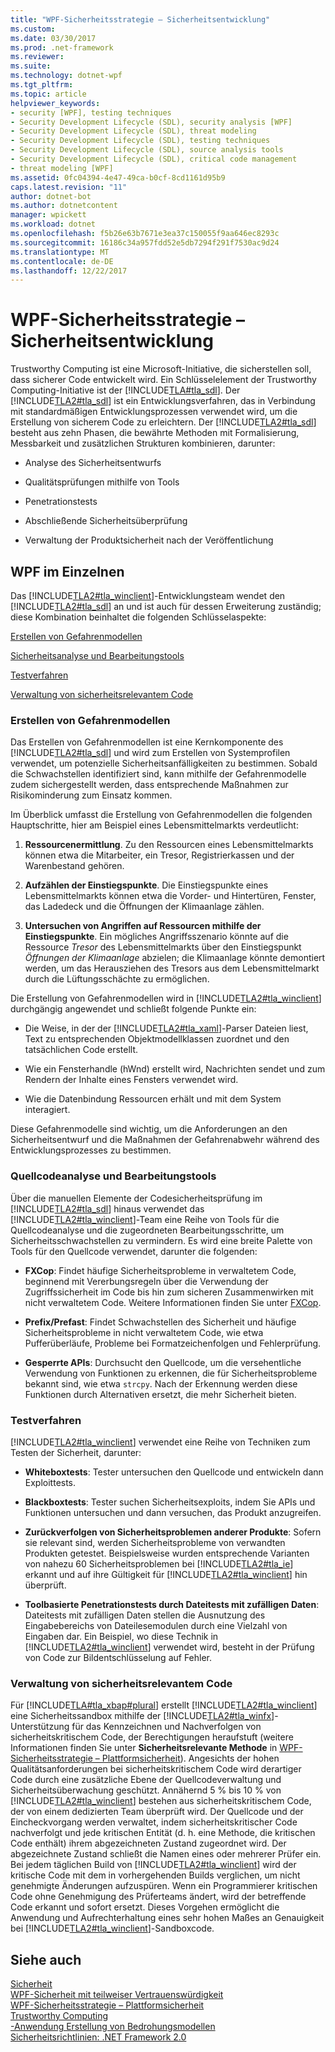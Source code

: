 ```yaml
---
title: "WPF-Sicherheitsstrategie – Sicherheitsentwicklung"
ms.custom: 
ms.date: 03/30/2017
ms.prod: .net-framework
ms.reviewer: 
ms.suite: 
ms.technology: dotnet-wpf
ms.tgt_pltfrm: 
ms.topic: article
helpviewer_keywords:
- security [WPF], testing techniques
- Security Development Lifecycle (SDL), security analysis [WPF]
- Security Development Lifecycle (SDL), threat modeling
- Security Development Lifecycle (SDL), testing techniques
- Security Development Lifecycle (SDL), source analysis tools
- Security Development Lifecycle (SDL), critical code management
- threat modeling [WPF]
ms.assetid: 0fc04394-4e47-49ca-b0cf-8cd1161d95b9
caps.latest.revision: "11"
author: dotnet-bot
ms.author: dotnetcontent
manager: wpickett
ms.workload: dotnet
ms.openlocfilehash: f5b26e63b7671e3ea37c150055f9aa646ec8293c
ms.sourcegitcommit: 16186c34a957fdd52e5db7294f291f7530ac9d24
ms.translationtype: MT
ms.contentlocale: de-DE
ms.lasthandoff: 12/22/2017
---
```

# <a name="wpf-security-strategy---security-engineering"></a>WPF-Sicherheitsstrategie – Sicherheitsentwicklung
Trustworthy Computing ist eine Microsoft-Initiative, die sicherstellen soll, dass sicherer Code entwickelt wird. Ein Schlüsselelement der Trustworthy Computing-Initiative ist der [!INCLUDE[TLA#tla_sdl](../../../includes/tlasharptla-sdl-md.md)]. Der [!INCLUDE[TLA2#tla_sdl](../../../includes/tla2sharptla-sdl-md.md)] ist ein Entwicklungsverfahren, das in Verbindung mit standardmäßigen Entwicklungsprozessen verwendet wird, um die Erstellung von sicherem Code zu erleichtern. Der [!INCLUDE[TLA2#tla_sdl](../../../includes/tla2sharptla-sdl-md.md)] besteht aus zehn Phasen, die bewährte Methoden mit Formalisierung, Messbarkeit und zusätzlichen Strukturen kombinieren, darunter:  
  
-   Analyse des Sicherheitsentwurfs  
  
-   Qualitätsprüfungen mithilfe von Tools  
  
-   Penetrationstests  
  
-   Abschließende Sicherheitsüberprüfung  
  
-   Verwaltung der Produktsicherheit nach der Veröffentlichung  
  
## <a name="wpf-specifics"></a>WPF im Einzelnen  
 Das [!INCLUDE[TLA2#tla_winclient](../../../includes/tla2sharptla-winclient-md.md)]-Entwicklungsteam wendet den [!INCLUDE[TLA2#tla_sdl](../../../includes/tla2sharptla-sdl-md.md)] an und ist auch für dessen Erweiterung zuständig; diese Kombination beinhaltet die folgenden Schlüsselaspekte:  
  
 [Erstellen von Gefahrenmodellen](#threat_modeling)  
  
 [Sicherheitsanalyse und Bearbeitungstools](#tools)  
  
 [Testverfahren](#techniques)  
  
 [Verwaltung von sicherheitsrelevantem Code](#critical_code)  
  
<a name="threat_modeling"></a>   
### <a name="threat-modeling"></a>Erstellen von Gefahrenmodellen  
 Das Erstellen von Gefahrenmodellen ist eine Kernkomponente des [!INCLUDE[TLA2#tla_sdl](../../../includes/tla2sharptla-sdl-md.md)] und wird zum Erstellen von Systemprofilen verwendet, um potenzielle Sicherheitsanfälligkeiten zu bestimmen. Sobald die Schwachstellen identifiziert sind, kann mithilfe der Gefahrenmodelle zudem sichergestellt werden, dass entsprechende Maßnahmen zur Risikominderung zum Einsatz kommen.  
  
 Im Überblick umfasst die Erstellung von Gefahrenmodellen die folgenden Hauptschritte, hier am Beispiel eines Lebensmittelmarkts verdeutlicht:  
  
1.  **Ressourcenermittlung**. Zu den Ressourcen eines Lebensmittelmarkts können etwa die Mitarbeiter, ein Tresor, Registrierkassen und der Warenbestand gehören.  
  
2.  **Aufzählen der Einstiegspunkte**. Die Einstiegspunkte eines Lebensmittelmarkts können etwa die Vorder- und Hintertüren, Fenster, das Ladedeck und die Öffnungen der Klimaanlage zählen.  
  
3.  **Untersuchen von Angriffen auf Ressourcen mithilfe der Einstiegspunkte**. Ein mögliches Angriffsszenario könnte auf die Ressource *Tresor* des Lebensmittelmarkts über den Einstiegspunkt *Öffnungen der Klimaanlage* abzielen; die Klimaanlage könnte demontiert werden, um das Herausziehen des Tresors aus dem Lebensmittelmarkt durch die Lüftungsschächte zu ermöglichen.  
  
 Die Erstellung von Gefahrenmodellen wird in [!INCLUDE[TLA2#tla_winclient](../../../includes/tla2sharptla-winclient-md.md)] durchgängig angewendet und schließt folgende Punkte ein:  
  
-   Die Weise, in der der [!INCLUDE[TLA2#tla_xaml](../../../includes/tla2sharptla-xaml-md.md)]-Parser Dateien liest, Text zu entsprechenden Objektmodellklassen zuordnet und den tatsächlichen Code erstellt.  
  
-   Wie ein Fensterhandle (hWnd) erstellt wird, Nachrichten sendet und zum Rendern der Inhalte eines Fensters verwendet wird.  
  
-   Wie die Datenbindung Ressourcen erhält und mit dem System interagiert.  
  
 Diese Gefahrenmodelle sind wichtig, um die Anforderungen an den Sicherheitsentwurf und die Maßnahmen der Gefahrenabwehr während des Entwicklungsprozesses zu bestimmen.  
  
<a name="tools"></a>   
### <a name="source-analysis-and-editing-tools"></a>Quellcodeanalyse und Bearbeitungstools  
 Über die manuellen Elemente der Codesicherheitsprüfung im [!INCLUDE[TLA2#tla_sdl](../../../includes/tla2sharptla-sdl-md.md)] hinaus verwendet das [!INCLUDE[TLA2#tla_winclient](../../../includes/tla2sharptla-winclient-md.md)]-Team eine Reihe von Tools für die Quellcodeanalyse und die zugeordneten Bearbeitungsschritte, um Sicherheitsschwachstellen zu vermindern. Es wird eine breite Palette von Tools für den Quellcode verwendet, darunter die folgenden:  
  
-   **FXCop**: Findet häufige Sicherheitsprobleme in verwaltetem Code, beginnend mit Vererbungsregeln über die Verwendung der Zugriffssicherheit im Code bis hin zum sicheren Zusammenwirken mit nicht verwaltetem Code. Weitere Informationen finden Sie unter [FXCop](http://www.gotdotnet.com/team/fxcop/).  
  
-   **Prefix/Prefast**: Findet Schwachstellen des Sicherheit und häufige Sicherheitsprobleme in nicht verwaltetem Code, wie etwa Pufferüberläufe, Probleme bei Formatzeichenfolgen und Fehlerprüfung.  
  
-   **Gesperrte APIs**: Durchsucht den Quellcode, um die versehentliche Verwendung von Funktionen zu erkennen, die für Sicherheitsprobleme bekannt sind, wie etwa `strcpy`. Nach der Erkennung werden diese Funktionen durch Alternativen ersetzt, die mehr Sicherheit bieten.  
  
<a name="techniques"></a>   
### <a name="testing-techniques"></a>Testverfahren  
 [!INCLUDE[TLA2#tla_winclient](../../../includes/tla2sharptla-winclient-md.md)] verwendet eine Reihe von Techniken zum Testen der Sicherheit, darunter:  
  
-   **Whiteboxtests**: Tester untersuchen den Quellcode und entwickeln dann Exploittests.  
  
-   **Blackboxtests**: Tester suchen Sicherheitsexploits, indem Sie APIs und Funktionen untersuchen und dann versuchen, das Produkt anzugreifen.  
  
-   **Zurückverfolgen von Sicherheitsproblemen anderer Produkte**: Sofern sie relevant sind, werden Sicherheitsprobleme von verwandten Produkten getestet. Beispielsweise wurden entsprechende Varianten von nahezu 60 Sicherheitsproblemen bei [!INCLUDE[TLA2#tla_ie](../../../includes/tla2sharptla-ie-md.md)] erkannt und auf ihre Gültigkeit für [!INCLUDE[TLA2#tla_winclient](../../../includes/tla2sharptla-winclient-md.md)] hin überprüft.  
  
-   **Toolbasierte Penetrationstests durch Dateitests mit zufälligen Daten**: Dateitests mit zufälligen Daten stellen die Ausnutzung des Eingabebereichs von Dateilesemodulen durch eine Vielzahl von Eingaben dar. Ein Beispiel, wo diese Technik in [!INCLUDE[TLA2#tla_winclient](../../../includes/tla2sharptla-winclient-md.md)] verwendet wird, besteht in der Prüfung von Code zur Bildentschlüsselung auf Fehler.  
  
<a name="critical_code"></a>   
### <a name="critical-code-management"></a>Verwaltung von sicherheitsrelevantem Code  
 Für [!INCLUDE[TLA#tla_xbap#plural](../../../includes/tlasharptla-xbapsharpplural-md.md)] erstellt [!INCLUDE[TLA2#tla_winclient](../../../includes/tla2sharptla-winclient-md.md)] eine Sicherheitssandbox mithilfe der [!INCLUDE[TLA2#tla_winfx](../../../includes/tla2sharptla-winfx-md.md)]-Unterstützung für das Kennzeichnen und Nachverfolgen von sicherheitskritischem Code, der Berechtigungen heraufstuft (weitere Informationen finden Sie unter **Sicherheitsrelevante Methode** in [WPF-Sicherheitsstrategie – Plattformsicherheit](../../../docs/framework/wpf/wpf-security-strategy-platform-security.md)). Angesichts der hohen Qualitätsanforderungen bei sicherheitskritischem Code wird derartiger Code durch eine zusätzliche Ebene der Quellcodeverwaltung und Sicherheitsüberwachung geschützt. Annähernd 5 % bis 10 % von [!INCLUDE[TLA2#tla_winclient](../../../includes/tla2sharptla-winclient-md.md)] bestehen aus sicherheitskritischem Code, der von einem dedizierten Team überprüft wird. Der Quellcode und der Eincheckvorgang werden verwaltet, indem sicherheitskritischer Code nachverfolgt und jede kritischen Entität (d. h. eine Methode, die kritischen Code enthält) ihrem abgezeichneten Zustand zugeordnet wird. Der abgezeichnete Zustand schließt die Namen eines oder mehrerer Prüfer ein. Bei jedem täglichen Build von [!INCLUDE[TLA2#tla_winclient](../../../includes/tla2sharptla-winclient-md.md)] wird der kritische Code mit dem in vorhergehenden Builds verglichen, um nicht genehmigte Änderungen aufzuspüren. Wenn ein Programmierer kritischen Code ohne Genehmigung des Prüferteams ändert, wird der betreffende Code erkannt und sofort ersetzt. Dieses Vorgehen ermöglicht die Anwendung und Aufrechterhaltung eines sehr hohen Maßes an Genauigkeit bei [!INCLUDE[TLA2#tla_winclient](../../../includes/tla2sharptla-winclient-md.md)]-Sandboxcode.  
  
## <a name="see-also"></a>Siehe auch  
 [Sicherheit](../../../docs/framework/wpf/security-wpf.md)  
 [WPF-Sicherheit mit teilweiser Vertrauenswürdigkeit](../../../docs/framework/wpf/wpf-partial-trust-security.md)  
 [WPF-Sicherheitsstrategie – Plattformsicherheit](../../../docs/framework/wpf/wpf-security-strategy-platform-security.md)  
 [Trustworthy Computing](http://www.microsoft.com/mscorp/twc/default.mspx)  
 [-Anwendung Erstellung von Bedrohungsmodellen](http://msdn.microsoft.com/security/securecode/threatmodeling/acetm/)  
 [Sicherheitsrichtlinien: .NET Framework 2.0](http://msdn.microsoft.com/library/default.asp?url=/library/dnpag2/html/PAGGuidelines0003.asp)
